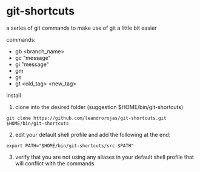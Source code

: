 # git-shortcuts
a series of git commands to make use of git a little bit easier

commands:
* gb <branch_name>
* gc "message"
* gi "message"
* gm
* gs
* gt <old_tag> <new_tag> 

install
1. clone into the desired folder (suggestion $HOME/bin/git-shortcuts)

```git clone https://github.com/leandrorojas/git-shortcuts.git $HOME/bin/git-shortcuts```

2. edit your default shell profile and add the following at the end:

```export PATH="$HOME/bin/git-shortcuts/src:$PATH"```

3. verify that you are not using any aliases in your default shell profile that will conflict with the commands